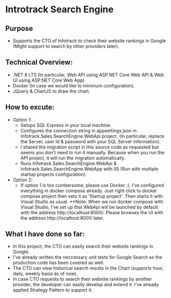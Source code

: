 # Introtrack Search Engine

## Purpose
- Supports the CTO of Infotrack to check their website rankings in Google (Might support to search by other providers later).

## Technical Overview:
- .NET 8 LTS (In particular, Web API using ASP.NET Core Web API & Web UI using ASP.NET Core Web App).
- Docker (In case we would like to minimum configuration).
- JQuery & ChartJS to draw the chart.

## How to excute:
- Option 1:
  - Setups SQL Express in your local machine.
  - Configures the connection string in appsettings.json in Infotrack.Sales.SearchEngine.WebApi project. 
    (In particular, replace the Server, user Id & password with your SQL Server information).
  - I shared the migration script in this source code as requested but seems you don't need to run it manually. Because when you run the API project, it will run the migration automatically. 
  - Runs Infotrack.Sales.SearchEngine.WebApi & Infotrack.Sales.SearchEngine.WebApp with IIS (Run with multiple startup projects configuration).
- Option 2:
  - If option 1 is too cumbersome, please use Docker :). I've configured everything in docker compose already. Just right click to docker compose project then sets it as 'Startup project'. Then starts it with Visual Studio as usual. 
  **Note: When we run docker compose with Visual Studio, I've set up that WebApi will be launched by default with the address http://localhost:8000/. Please browses the UI with the address http://localhost:8001/ later.

## What I have done so far:
- In this project, the CTO can easily search their website rankings in Google.
- I've already written the neccessary unit tests for Google Search so the production code has been covered as well.
- The CTO can view historical search results in the Chart (supports hour, daily, weekly basis as of now). 
- In case CTO requests to search their website rankings by another provider, the developer can easily develop and extend it. I've already applied Strategy Pattern to support it.